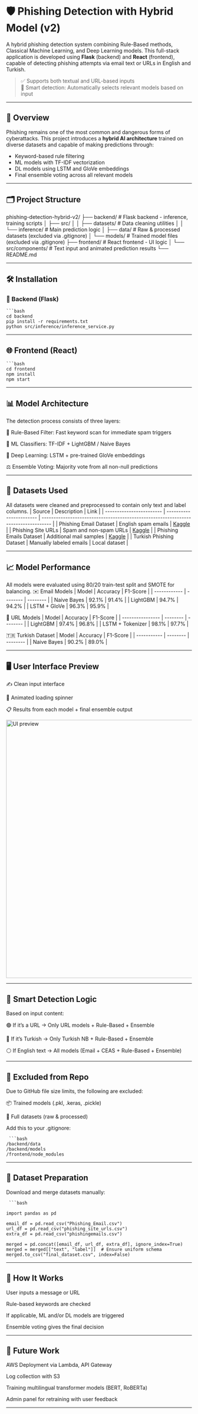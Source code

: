 # 🛡️ Phishing Detection with Hybrid Model (v2)

A hybrid phishing detection system combining Rule-Based methods, Classical Machine Learning, and Deep Learning models. This full-stack application is developed using **Flask** (backend) and **React** (frontend), capable of detecting phishing attempts via email text or URLs in English and Turkish.  

> ✅ Supports both textual and URL-based inputs  
> 🔐 Smart detection: Automatically selects relevant models based on input  

---

## 🌟 Overview

Phishing remains one of the most common and dangerous forms of cyberattacks. This project introduces a **hybrid AI architecture** trained on diverse datasets and capable of making predictions through:

- Keyword-based rule filtering  
- ML models with TF-IDF vectorization  
- DL models using LSTM and GloVe embeddings  
- Final ensemble voting across all relevant models

---

## 🗂️ Project Structure
phishing-detection-hybrid-v2/
├── backend/                  # Flask backend - inference, training scripts
│   ├── src/
│   │   ├── datasets/         # Data cleaning utilities
│   │   └── inference/        # Main prediction logic
│   ├── data/                 # Raw & processed datasets (excluded via .gitignore)
│   └── models/               # Trained model files (excluded via .gitignore)
├── frontend/                 # React frontend - UI logic
│   └── src/components/       # Text input and animated prediction results
└── README.md

---

## 🛠️ Installation

### 🔧 Backend (Flask)

    ```bash
    cd backend
    pip install -r requirements.txt
    python src/inference/inference_service.py

---

## 🌐 Frontend (React)

    ```bash
    cd frontend
    npm install
    npm start

---

## 📊 Model Architecture

The detection process consists of three layers:

🧠 Rule-Based Filter: Fast keyword scan for immediate spam triggers

🤖 ML Classifiers: TF-IDF + LightGBM / Naive Bayes

🧠 Deep Learning: LSTM + pre-trained GloVe embeddings

⚖️ Ensemble Voting: Majority vote from all non-null predictions


---

## 📂 Datasets Used
All datasets were cleaned and preprocessed to contain only text and label columns.
| Source                   | Description             | Link                                                                               |
| ------------------------ | ----------------------- | ---------------------------------------------------------------------------------- |
| Phishing Email Dataset   | English spam emails     | [Kaggle](https://www.kaggle.com/datasets/naserabdullahalam/phishing-email-dataset) |
| Phishing Site URLs       | Spam and non-spam URLs  | [Kaggle](https://www.kaggle.com/datasets/taruntiwarihp/phishing-site-urls)         |
| Phishing Emails Dataset  | Additional mail samples | [Kaggle](https://www.kaggle.com/datasets/subhajournal/phishingemails)              |
| Turkish Phishing Dataset | Manually labeled emails | Local dataset                                                                      |


---

## 📈 Model Performance
All models were evaluated using 80/20 train-test split and SMOTE for balancing.
✉️ Email Models
| Model        | Accuracy | F1-Score |
| ------------ | -------- | -------- |
| Naive Bayes  | 92.1%    | 91.4%    |
| LightGBM     | 94.7%    | 94.2%    |
| LSTM + GloVe | 96.3%    | 95.9%    |

🔗 URL Models
| Model            | Accuracy | F1-Score |
| ---------------- | -------- | -------- |
| LightGBM         | 97.4%    | 96.8%    |
| LSTM + Tokenizer | 98.1%    | 97.7%    |

🇹🇷 Turkish Dataset
| Model       | Accuracy | F1-Score |
| ----------- | -------- | -------- |
| Naive Bayes | 90.2%    | 89.0%    |

---

##  🖥️ User Interface Preview

✍️ Clean input interface

🔄 Animated loading spinner

📋 Results from each model + final ensemble output

<img src="https://github.com/zgokceaynaci/phishing-detection-hybrid-v2/assets/ui_preview.png" width="700" alt="UI preview" />

 ---

## 🔐 Smart Detection Logic
Based on input content:

🟢 If it’s a URL → Only URL models + Rule-Based + Ensemble

🔵 If it’s Turkish → Only Turkish NB + Rule-Based + Ensemble

⚪ If English text → All models (Email + CEAS + Rule-Based + Ensemble)

 ---

## 📁 Excluded from Repo
Due to GitHub file size limits, the following are excluded:

📦 Trained models (.pkl, .keras, .pickle)

📁 Full datasets (raw & processed)

Add this to your .gitignore:

     ```bash
    /backend/data
    /backend/models
    /frontend/node_modules

 ---

## 🧪 Dataset Preparation
Download and merge datasets manually:
    
     ```bash

    import pandas as pd

    email_df = pd.read_csv("Phishing_Email.csv")
    url_df = pd.read_csv("phishing_site_urls.csv")
    extra_df = pd.read_csv("phishingemails.csv")

    merged = pd.concat([email_df, url_df, extra_df], ignore_index=True)
    merged = merged[["text", "label"]]  # Ensure uniform schema
    merged.to_csv("final_dataset.csv", index=False)

 ---

## 🎯 How It Works
User inputs a message or URL

Rule-based keywords are checked

If applicable, ML and/or DL models are triggered

Ensemble voting gives the final decision


 ---

## 🚧 Future Work
 AWS Deployment via Lambda, API Gateway

 Log collection with S3

 Training multilingual transformer models (BERT, RoBERTa)

 Admin panel for retraining with user feedback

 ---




